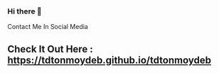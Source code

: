 ### Hi there 👋

Contact Me In Social Media

## Check It Out Here : https://tdtonmoydeb.github.io/tdtonmoydeb 
